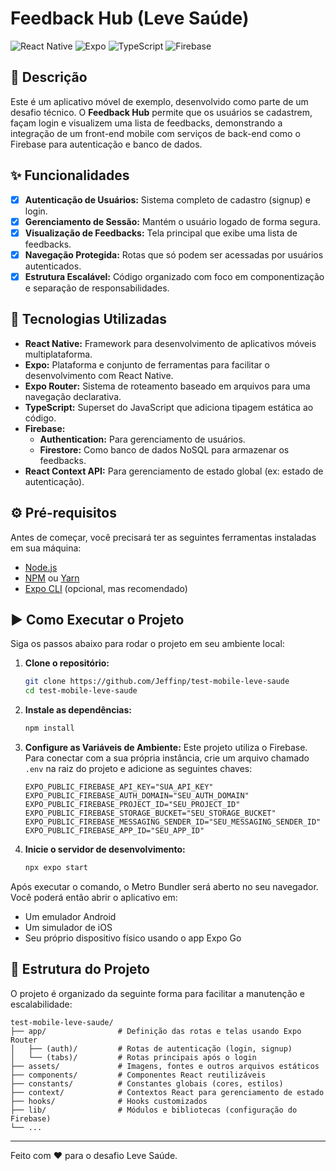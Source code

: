 # Feedback Hub (Leve Saúde)

![React Native](https://img.shields.io/badge/React_Native-20232A?style=for-the-badge&logo=react&logoColor=61DAFB)
![Expo](https://img.shields.io/badge/Expo-000020?style=for-the-badge&logo=expo&logoColor=white)
![TypeScript](https://img.shields.io/badge/TypeScript-007ACC?style=for-the-badge&logo=typescript&logoColor=white)
![Firebase](https://img.shields.io/badge/Firebase-FFCA28?style=for-the-badge&logo=firebase&logoColor=black)

## 📝 Descrição

Este é um aplicativo móvel de exemplo, desenvolvido como parte de um desafio técnico. O **Feedback Hub** permite que os usuários se cadastrem, façam login e visualizem uma lista de feedbacks, demonstrando a integração de um front-end mobile com serviços de back-end como o Firebase para autenticação e banco de dados.

## ✨ Funcionalidades

- [x] **Autenticação de Usuários:** Sistema completo de cadastro (signup) e login.
- [x] **Gerenciamento de Sessão:** Mantém o usuário logado de forma segura.
- [x] **Visualização de Feedbacks:** Tela principal que exibe uma lista de feedbacks.
- [x] **Navegação Protegida:** Rotas que só podem ser acessadas por usuários autenticados.
- [x] **Estrutura Escalável:** Código organizado com foco em componentização e separação de responsabilidades.

## 🚀 Tecnologias Utilizadas

- **React Native:** Framework para desenvolvimento de aplicativos móveis multiplataforma.
- **Expo:** Plataforma e conjunto de ferramentas para facilitar o desenvolvimento com React Native.
- **Expo Router:** Sistema de roteamento baseado em arquivos para uma navegação declarativa.
- **TypeScript:** Superset do JavaScript que adiciona tipagem estática ao código.
- **Firebase:**
    - **Authentication:** Para gerenciamento de usuários.
    - **Firestore:** Como banco de dados NoSQL para armazenar os feedbacks.
- **React Context API:** Para gerenciamento de estado global (ex: estado de autenticação).

## ⚙️ Pré-requisitos

Antes de começar, você precisará ter as seguintes ferramentas instaladas em sua máquina:
- [Node.js](https://nodejs.org/en/)
- [NPM](https://www.npmjs.com/) ou [Yarn](https://yarnpkg.com/)
- [Expo CLI](https://docs.expo.dev/get-started/installation/) (opcional, mas recomendado)

## ▶️ Como Executar o Projeto

Siga os passos abaixo para rodar o projeto em seu ambiente local:

1.  **Clone o repositório:**
    ```bash
    git clone https://github.com/Jeffinp/test-mobile-leve-saude
    cd test-mobile-leve-saude
    ```

2.  **Instale as dependências:**
    ```bash
    npm install
    ```

3.  **Configure as Variáveis de Ambiente:**
    Este projeto utiliza o Firebase. Para conectar com a sua própria instância, crie um arquivo chamado `.env` na raiz do projeto e adicione as seguintes chaves:

    ```env
    EXPO_PUBLIC_FIREBASE_API_KEY="SUA_API_KEY"
    EXPO_PUBLIC_FIREBASE_AUTH_DOMAIN="SEU_AUTH_DOMAIN"
    EXPO_PUBLIC_FIREBASE_PROJECT_ID="SEU_PROJECT_ID"
    EXPO_PUBLIC_FIREBASE_STORAGE_BUCKET="SEU_STORAGE_BUCKET"
    EXPO_PUBLIC_FIREBASE_MESSAGING_SENDER_ID="SEU_MESSAGING_SENDER_ID"
    EXPO_PUBLIC_FIREBASE_APP_ID="SEU_APP_ID"
    ```

4.  **Inicie o servidor de desenvolvimento:**
    ```bash
    npx expo start
    ```

Após executar o comando, o Metro Bundler será aberto no seu navegador. Você poderá então abrir o aplicativo em:
- Um emulador Android
- Um simulador de iOS
- Seu próprio dispositivo físico usando o app Expo Go

## 📂 Estrutura do Projeto

O projeto é organizado da seguinte forma para facilitar a manutenção e escalabilidade:

```
test-mobile-leve-saude/
├── app/                # Definição das rotas e telas usando Expo Router
│   ├── (auth)/         # Rotas de autenticação (login, signup)
│   └── (tabs)/         # Rotas principais após o login
├── assets/             # Imagens, fontes e outros arquivos estáticos
├── components/         # Componentes React reutilizáveis
├── constants/          # Constantes globais (cores, estilos)
├── context/            # Contextos React para gerenciamento de estado
├── hooks/              # Hooks customizados
├── lib/                # Módulos e bibliotecas (configuração do Firebase)
└── ...
```

---

Feito com ❤️ para o desafio Leve Saúde.